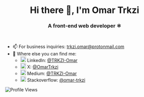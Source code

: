 <h1 align="center">Hi there 👋, I'm Omar Trkzi</h1>
<h3 align="center">A front-end web developer ⚛️</h3>
<br/>

- 📫 For business inquiries: trkzi.omar@protonmail.com
- 🔗 Where else you can find me: 
   - <img src="https://upload.wikimedia.org/wikipedia/commons/thumb/c/ca/LinkedIn_logo_initials.png/640px-LinkedIn_logo_initials.png" width="18"> LinkedIn: [@TRKZI-Omar](https://www.linkedin.com/in/trkzi-omar/)
   - <img src="[https://upload.wikimedia.org/wikipedia/sco/9/9f/Twitter_bird_logo_2012.svg](https://upload.wikimedia.org/wikipedia/commons/thumb/2/2d/Twitter_X.png/640px-Twitter_X.png)" width="18"> X: [@OmarTrkzi](https://twitter.com/OmarTrkzi)
  - <img src="https://upload.wikimedia.org/wikipedia/commons/e/ec/Medium_logo_Monogram.svg" width="18"> Medium: [@TRKZI-Omar](https://medium.com/@TRKZI-Omar)
  - <img src="https://upload.wikimedia.org/wikipedia/commons/e/ef/Stack_Overflow_icon.svg" width="18"> Stackoverflow: [@omar-trkzi](https://stackoverflow.com/users/15553442/omar-trkzi)


![Profile Views](https://komarev.com/ghpvc/?username=Trkzi-Omar&color=1520a6)
